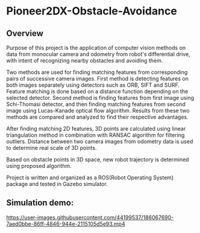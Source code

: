 # Pioneer2DX-Obstacle-Avoidance
## Overview

Purpose of this project is the application of computer vision methods on data from monocular camera and odometry from robot's differential drive, with intent of recognizing nearby obstacles and avoiding them.

Two methods are used for finding matching features from corresponding pairs of successive camera images. First method is detecting features on both images separately using detectors such as ORB, SIFT and SURF.
Feature matching is done based on a distance function depending on the selected detector. Second method is finding features from first image using Schi-Thomasi detector, and then finding matching features from second image using Lucas-Kanade optical flow algorithm. 
Results from these two methods are compared and analyzed to find their respective advantages.

After finding matching 2D features, 3D points are calculated using linear triangulation method in combination with RANSAC algorithm for filtering outliers. Distance between two camera images from odometry data is used to determine real scale of 3D points.

Based on obstacle points in 3D space, new robot trajectory is determined using proposed algorithm.

Project is written and organized as a ROS(Robot Operating System) package and tested in Gazebo simulator.

## Simulation demo:


https://user-images.githubusercontent.com/44199537/186067690-7aed0bbe-86ff-4846-944e-2115105d5e93.mp4

